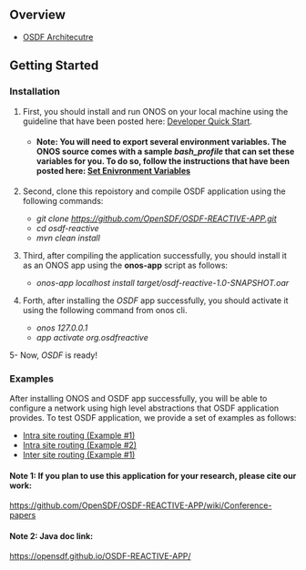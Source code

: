 ## Overview
  - [OSDF Architecutre](https://github.com/OpenSDF/OSDF-REACTIVE-APP/wiki/Overview)


## Getting Started

### Installation
1. First, you should install and run ONOS on your local machine using the guideline that have been posted here: [Developer Quick Start](https://wiki.onosproject.org/display/ONOS/Developer+Quick+Start). 
     - #### Note: You will need to export several environment variables. The ONOS source comes with a sample *bash_profile* that can set these variables for you. To do so, follow the instructions that have been posted here: [Set Enivronment Variables](https://wiki.onosproject.org/display/ONOS/ONOS+from+Scratch#ONOSfromScratch-3.Setupyourbuildenvironment)

2.  Second, clone this repoistory and compile OSDF application using the following commands:
    - *git clone https://github.com/OpenSDF/OSDF-REACTIVE-APP.git*
    - *cd osdf-reactive*
    - *mvn clean install* 
3.  Third, after compiling the application successfully, you should install it as an ONOS app using the **onos-app** script as follows:
    - *onos-app localhost install target/osdf-reactive-1.0-SNAPSHOT.oar* 
4.  Forth, after installing the *OSDF* app successfully, you should activate it using the following command from onos cli.
    - *onos 127.0.0.1* 
    - *app activate org.osdfreactive*
    
5- Now, *OSDF* is ready!
    
### Examples
After installing ONOS and OSDF app successfully, you will be able to configure a network using high level abstractions that OSDF application provides. To test OSDF application, we provide a set of examples as follows: 
   - [Intra site routing (Example #1)](https://github.com/OpenSDF/OSDF-REACTIVE-APP/wiki/Intra-site-routing-%28Example-1%29)
   - [Intra site routing (Example #2)](https://github.com/OpenSDF/OSDF-REACTIVE-APP/wiki/Intra-site-routing-%28Example-2%29)
   - [Inter site routing (Example #1)](https://github.com/OpenSDF/OSDF-REACTIVE-APP/wiki/Inter-site-routing-%28Example-1%29)

#### Note 1: If you plan to use this application for your research, please cite our work: 
https://github.com/OpenSDF/OSDF-REACTIVE-APP/wiki/Conference-papers

#### Note 2: Java doc link:
https://opensdf.github.io/OSDF-REACTIVE-APP/
